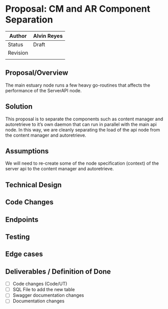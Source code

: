 # Proposal: CM and AR Component Separation

| Author | Alvin Reyes |
| --- | --- |
| Status | Draft |
| Revision |  |
|  |  |

## Proposal/Overview

The main estuary node runs a few heavy go-routines that affects the performance of the ServerAPI node. 

## Solution

This proposal is to separate the components such as content manager and autoretrieve to it’s own daemon that can run in parallel with the main api node. In this way, we are cleanly separating the load of the api node from the content manager and autoretrieve.

## Assumptions

We will need to re-create some of the node specification (context) of the server api to the content manager and autoretrieve. 

## Technical Design

## Code Changes

## Endpoints

## Testing

## Edge cases

## Deliverables / Definition of Done

- [ ]  Code changes (Code/UT)
- [ ]  SQL File to add the new table
- [ ]  Swagger documentation changes
- [ ]  Documentation changes